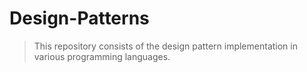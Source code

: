 # Design-Patterns

> This repository consists of the design pattern implementation in various programming languages.

